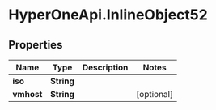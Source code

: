 # HyperOneApi.InlineObject52

## Properties
Name | Type | Description | Notes
------------ | ------------- | ------------- | -------------
**iso** | **String** |  | 
**vmhost** | **String** |  | [optional] 


